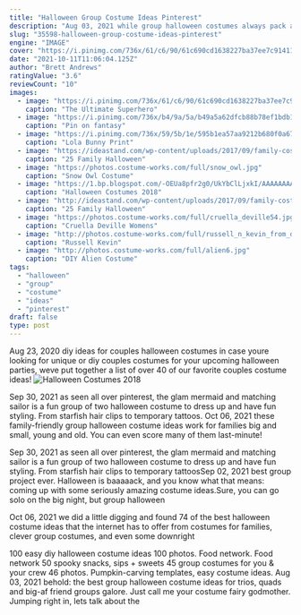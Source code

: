 ```yaml
---
title: "Halloween Group Costume Ideas Pinterest"
description: "Aug 03, 2021 while group halloween costumes always pack a punch, it can be hard to come up with creative ideas for them, especially if you're going that extra mile and making them yourself. But worry not, because weve fun got costume ideas"
slug: "35598-halloween-group-costume-ideas-pinterest"
engine: "IMAGE"
cover: "https://i.pinimg.com/736x/61/c6/90/61c690cd1638227ba37ee7c91411c1a6.jpg"
date: "2021-10-11T11:06:04.125Z"
author: "Brett Andrews"
ratingValue: "3.6"
reviewCount: "10"
images:
  - image: "https://i.pinimg.com/736x/61/c6/90/61c690cd1638227ba37ee7c91411c1a6.jpg"
    caption: "The Ultimate Superhero"
  - image: "https://i.pinimg.com/736x/b4/9a/5a/b49a5a62dfcb88b78ef1bdb105169cf3.jpg"
    caption: "Pin on fantasy"
  - image: "https://i.pinimg.com/736x/59/5b/1e/595b1ea57aa9212b680f0a67374ad3f8.jpg"
    caption: "Lola Bunny Print"
  - image: "https://ideastand.com/wp-content/uploads/2017/09/family-costumes/16-family-halloween-costume-diy-ideas.jpg"
    caption: "25 Family Halloween"
  - image: "https://photos.costume-works.com/full/snow_owl.jpg"
    caption: "Snow Owl Costume"
  - image: "https://1.bp.blogspot.com/-OEUa8pfr2g0/UkYbClLjxkI/AAAAAAAAH7g/3clEU8xQhN0/s640/c0cd0bb09cb3387783145920094da786.jpg"
    caption: "Halloween Costumes 2018"
  - image: "http://ideastand.com/wp-content/uploads/2017/09/family-costumes/8-family-halloween-costume-diy-ideas.jpg"
    caption: "25 Family Halloween"
  - image: "https://photos.costume-works.com/full/cruella_deville54.jpg"
    caption: "Cruella Deville Womens"
  - image: "http://photos.costume-works.com/full/russell_n_kevin_from_disneys_up.jpg"
    caption: "Russell Kevin"
  - image: "http://photos.costume-works.com/full/alien6.jpg"
    caption: "DIY Alien Costume"
tags:
  - "halloween"
  - "group"
  - "costume"
  - "ideas"
  - "pinterest"
draft: false
type: post
---
```


Aug 23, 2020 diy ideas for couples halloween costumes  in case youre looking for unique or diy couples costumes for your upcoming halloween parties, weve put together a list of over 40 of our favorite couples costume ideas!
![Halloween Costumes 2018](https://1.bp.blogspot.com/-OEUa8pfr2g0/UkYbClLjxkI/AAAAAAAAH7g/3clEU8xQhN0/s640/c0cd0bb09cb3387783145920094da786.jpg "Halloween Costumes 2018")

Sep 30, 2021 as seen all over pinterest, the glam mermaid and matching sailor is a fun group of two halloween costume to dress up and have fun styling. From starfish hair clips to temporary tattoos. Oct 06, 2021 these family-friendly group halloween costume ideas work for families big and small, young and old. You can even score many of them last-minute!
<!--inArticleAds-->

<!--galleryOne-->

Sep 30, 2021 as seen all over pinterest, the glam mermaid and matching sailor is a fun group of two halloween costume to dress up and have fun styling. From starfish hair clips to temporary tattoosSep 02, 2021 best group project ever. Halloween is baaaaack, and you know what that means: coming up with some seriously amazing costume ideas.Sure, you can go solo on the big night, but group halloween
<!--inArticleAds-->

<!--galleryTwo-->

Oct 06, 2021 we did a little digging and found 74 of the best halloween costume ideas that the internet has to offer from costumes for families, clever group costumes, and even some downright
<!--galleryThree-->

100 easy diy halloween costume ideas 100 photos. Food network. Food network 50 spooky snacks, sips + sweets  45 group costumes for you & your crew 46 photos. Pumpkin-carving templates, easy costume ideas. Aug 03, 2021 behold: the best group halloween costume ideas for trios, quads and big-af friend groups galore. Just call me your costume fairy godmother. Jumping right in, lets talk about the